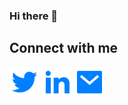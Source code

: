 ### Hi there 👋

<!--
**najaco/najaco** is a ✨ _special_ ✨ repository because its `README.md` (this file) appears on your GitHub profile.

Here are some ideas to get you started:

- 🔭 I’m currently working on ...
- 🌱 I’m currently learning ...
- 👯 I’m looking to collaborate on ...
- 🤔 I’m looking for help with ...
- 💬 Ask me about ...
- 📫 How to reach me: ...
- 😄 Pronouns: ...
- ⚡ Fun fact: ...
-->
## Connect with me
<!-- <a href="https://twitter.com/nathancohen99"><img id="im" src="assets/twitter-fill.svg /></a> -->
[![Twitter](./assets/twitter-fill.svg)](https://twitter.com/nathancohen99)
[![LinkedIn](./assets/linkedin-fill.svg)](https://www.linkedin.com/in/nathancohen99/)
[![Mail](./assets/mail-fill.svg)](mailto:ncohen4299@gmail.com)

